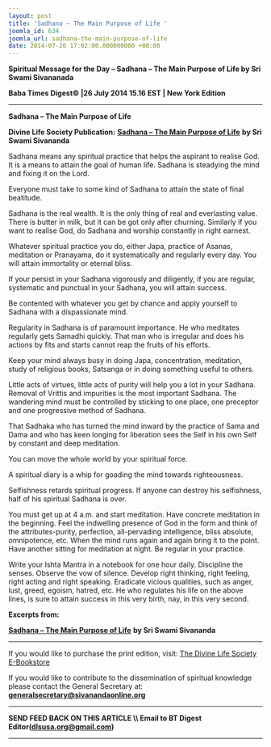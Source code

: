 ```yaml
---
layout: post
title: 'Sadhana – The Main Purpose of Life '
joomla_id: 634
joomla_url: sadhana-the-main-purpose-of-life
date: 2014-07-26 17:02:00.000000000 +00:00
---
```

  


































 **Spiritual Message for the Day – Sadhana – The Main Purpose of Life by Sri Swami Sivananada**

**Baba Times Digest© |26 July 2014 15.16 EST | New York Edition**

* * *

 **Sadhana – The Main Purpose of Life**

**Divine Life Society Publication:** [**Sadhana – The Main Purpose of Life**](http://www.sivanandaonline.org/public_html/?cmd=displaysection&section_id=535&format=html) **by Sri Swami Sivananda**

Sadhana means any spiritual practice that helps the aspirant to realise God. It is a means to attain the goal of human life. Sadhana is steadying the mind and fixing it on the Lord.

Everyone must take to some kind of Sadhana to attain the state of final beatitude.

Sadhana is the real wealth. It is the only thing of real and everlasting value. There is butter in milk, but it can be got only after churning. Similarly if you want to realise God, do Sadhana and worship constantly in right earnest.

Whatever spiritual practice you do, either Japa, practice of Asanas, meditation or Pranayama, do it systematically and regularly every day. You will attain immortality or eternal bliss.

If your persist in your Sadhana vigorously and diligently, if you are regular, systematic and punctual in your Sadhana, you will attain success.

Be contented with whatever you get by chance and apply yourself to Sadhana with a dispassionate mind.

Regularity in Sadhana is of paramount importance. He who meditates regularly gets Samadhi quickly. That man who is irregular and does his actions by fits and starts cannot reap the fruits of his efforts.

Keep your mind always busy in doing Japa, concentration, meditation, study of religious books, Satsanga or in doing something useful to others.

Little acts of virtues, little acts of purity will help you a lot in your Sadhana. Removal of Vrittis and impurities is the most important Sadhana. The wandering mind must be controlled by sticking to one place, one preceptor and one progressive method of Sadhana.

That Sadhaka who has turned the mind inward by the practice of Sama and Dama and who has keen longing for liberation sees the Self in his own Self by constant and deep meditation.

You can move the whole world by your spiritual force.

A spiritual diary is a whip for goading the mind towards righteousness.

Selfishness retards spiritual progress. If anyone can destroy his selfishness, half of his spiritual Sadhana is over.

You must get up at 4 a.m. and start meditation. Have concrete meditation in the beginning. Feel the indwelling presence of God in the form and think of the attributes-purity, perfection, all-pervading intelligence, bliss absolute, omnipotence, etc. When the mind runs again and again bring it to the point. Have another sitting for meditation at night. Be regular in your practice.

Write your Ishta Mantra in a notebook for one hour daily. Discipline the senses. Observe the vow of silence. Develop right thinking, right feeling, right acting and right speaking. Eradicate vicious qualities, such as anger, lust, greed, egoism, hatred, etc. He who regulates his life on the above lines, is sure to attain success in this very birth, nay, in this very second.

**Excerpts from:**

[**Sadhana – The Main Purpose of Life**](http://www.sivanandaonline.org/public_html/?cmd=displaysection&section_id=535&format=html) **by Sri Swami Sivananda**





* * *

If you would like to purchase the print edition, visit: [The Divine Life Society E-Bookstore](http://www.dlshq.org/download/download.htm)

If you would like to contribute to the dissemination of spiritual knowledge please contact the General Secretary at: [**generalsecretary@sivanandaonline.org**](mailto:generalsecretary@sivanandaonline.org?subject=Contribution%20to%20Dissemination%20of%20Spiritual%20Knowledge)

* * *

**SEND FEED BACK ON THIS ARTICLE \\\ Email to BT Digest Editor[](mailto:dlsusa.org@gmail.com?subject=DLS%20Posts)(dlsusa.org@gmail.com)**

* * *

  

































































































































































































































































































































































































































































































































































































